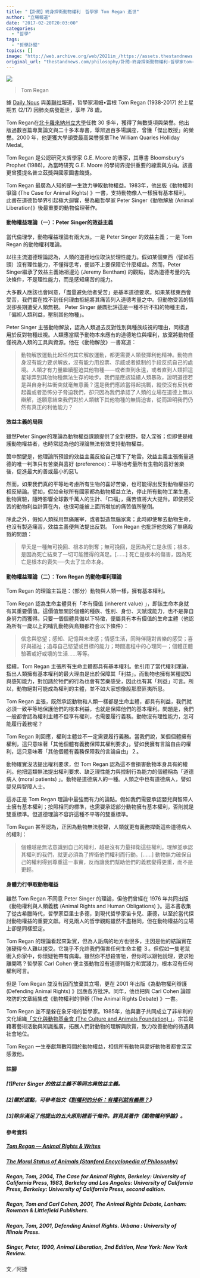 ```yaml
---
title: "【訃聞】終身捍衛動物權利　哲學家 Tom Regan 逝世"
author: "立場報道"
date: "2017-02-20T20:03:00"
categories:
  - "哲學"
tags:
  - "哲學訃聞"
topics: []
image: "http://web.archive.org/web/2021im_/https://assets.thestandnews.com/media/photos/tom-01_EQH6N_1200x0_PWcQH.png"
original_url: "thestandnews.com/philosophy/訃聞-終身捍衛動物權利-哲學家tom-regan-逝世"
---
```

![](http://web.archive.org/web/2021im_/https://assets.thestandnews.com/media/photos/tom-01_EQH6N_1200x0_PWcQH.png)
> Tom Regan

據 [Daily Nous](http://web.archive.org/web/20211229132941/http://dailynous.com/2017/02/17/tom-regan-1938-2017/) 與[美聯社](http://web.archive.org/web/20211229132941/http://bigstory.ap.org/article/37bf3630efd54d2286d454a7765da611/philosopher-tom-regan-animal-rights-author-dies-78)報道，哲學家湯姆•雷根 Tom Regan (1938-2017) 於上星期五 (2/17) 因肺炎病發逝世，享年 78 歲。

Tom Regan在[北卡羅來納州立大學](http://web.archive.org/web/20211229132941/https://philrel.chass.ncsu.edu/)任教 30 多年，獲得了無數獎項與榮譽。他出版過數百篇專業論文與二十多本專書，舉辨過百多場講座，曾獲「傑出教授」的榮譽。2000 年，他更獲大學頒受最高榮譽獎章The William Quarles Holliday Medal。

Tom Regan 是公認研究大哲學家 G.E. Moore 的專家，其專書 Bloomsbury's Prophet (1986)，為當時研究 G.E. Moore 的學術界提供重要的線索與方向。該書更曾獲提名普立茲獎與國家圖書館獎。

Tom Regan 最廣為人知的是一生致力爭取動物權益。1983年，他出版《動物權利爭論 (The Case for Animal Rights) 》一書，支持動物像人一樣擁有基本權利。此書在道德哲學界引起極大迴響，譽為繼哲學家 Peter Singer《動物解放 (Animal Liberation)》後最重要的動物倫理著作。

#### **動物權益理論（一）：Peter Singer的效益主義**

當代倫理學，動物權益理論有兩大派。一是 Peter Singer 的效益主義；一是 Tom Regan 的動物權利理論。

以往主流道德理論認為，人類的道德地位取決於理性能力。假如某個東西（譬如石頭）沒有理性能力，不懂得思考，便談不上要保障它什麼權益。然而，Peter Singer繼承了效益主義始祖邊沁 (Jeremy Bentham) 的觀點，認為道德考量的先決條件，不是理性能力，而是感知痛苦的能力。

大多數人應該也會同意，「盡量避免他者受苦」是基本道德要求。如果某樣東西會受苦，我們實在找不到任何理由拒絕將其痛苦列入道德考量之中。但動物受苦的情況卻長期遭受人類無視。 Peter Singer 嚴厲批評這是一種不折不扣的物種主義，「偏袒人類利益，壓制其他物種」。

Peter Singer 主張動物解放，認為人類過去反對性別與種族歧視的理由，同樣適用於反對物種歧視。人類應當賦予動物本來應有的道德地位與權利，放棄將動物僅僅視為人類的工具與資源。他在《動物解放》一書寫道：

> 動物解放運動比起任何其它解放運動，都更需要人類發揮利他精神。動物自身沒有能力要求解放，沒有能力用投票、示威或者抵制的手段反抗自己的處境。人類才有力量繼續壓迫其他物種——或者直到永遠，或者直到人類把這星球弄到其他物種無法生存的地步。我們是應該延續人類暴政，證明道德若是與自身利益衝突就毫無意義？還是我們應該當得起挑戰，縱使沒有反抗者起義或者恐怖分子脅迫我們，卻只因為我們承認了人類的立場在道德上無以辯解，遂願意結束我們對於人類轄下其他物種的無情迫害，從而證明我們仍然有真正的利他能力？

#### **效益主義的局限**

雖然Peter Singer的理論為動物權益課題提供了全新視野，發人深省；但即使是維護動物權益者，也時常認為他的理論無法有效支持動物權益。

箇中關鍵是，他理論所預設的效益主義反給自己埋下了地雷。效益主義主張衡量道德的唯一判準只有苦樂與喜好 (preference)：平等地考量所有生物的喜好苦樂後，促進最大的善或最小的惡1。

然而，如果我們真的平等地考慮所有生物的喜好苦樂，也可能得出反對動物權益的相反結論。譬如，假如全球所有國家都為動物權益立法，停止所有動物工業生產、動物實驗，隨時影響全球數千萬人的生計、「口福」，痛苦值將大大提升。即使把受苦的動物利益計算在內，也很可能被上面所增加的痛苦值所壓倒。

除此之外，假如人類採用無痛屠宰，或者製造無腦家禽；此時即使奪去動物生命，也沒有製造痛苦，效益主義便無法提出反對。 Tom Regan 也批評他忽略了無痛殺戮的問題：

> 早夭是一種無可挽回、根本的剝奪；無可挽回，是因為死亡是永恆；根本，是因為死亡結束了一切可能獲得的滿足。\[……\] 死亡是根本的傷害，因為死亡是根本的喪失──失去了生命本身。

#### **動物權益理論（二）：Tom Regan 的動物權利理論**

Tom Regan 的理論主旨是：（部分）動物與人類一樣，擁有基本權利。

Tom Regan 認為生命主體具有「本有價值 (inherent value) 」，即該生命本身就有其重要價值。這價值無關於個體的種族、性別、身份、天賦或能力，也不是靠自身努力而獲得。只要一個個體具備以下特徵，便屬具有本有價值的生命主體（他認為所有一歲以上的哺乳動物與鳥類都符合以下條件）：

> 信念與慾望；感知、記憶與未來感；情感生活，同時伴隨對苦樂的感受；喜好與福祉；追尋自己慾望或目標的能力；時間進程中的心理同一；個體正體驗著或好或壞的生活……等等。

接續，Tom Regan 主張所有生命主體都具有基本權利。他引用了當代權利理論，指出人類擁有基本權利的最大理由是出於保障其「利益」。而動物也擁有某種認知與感知能力，對加諸於牠們的行為也會有苦樂感受，因此也有其「利益」可言。所以，動物絕對可能成為權利的主體，並不如大家想像般那麼匪夷所思。

Tom Regan 主張，既然承認動物和人類一樣都是生命主體，都具有利益，我們就必須一致平等地保護他們的根本利益，也就是保障他們的基本權利。問題是，我們一般都會認為權利主體不但享有權利，也需要履行義務。動物沒有理性能力，怎可能履行義務呢？

Tom Regan 則回應，權利主體並不一定需要履行義務。當我們說，某個個體擁有權利，這只意味著「其他個體有義務保障其權利要求」。譬如我擁有言論自由的權利，這只意味著「其他個體有義務保障我的言論自由」２。

動物確實沒法提出權利要求，但 Tom Regan 認為這不會損害動物本身具有的權利。他把這類無法提出權利要求、缺乏理性能力與控制行為能力的個體稱為「道德病人 (moral patients) 」。動物是道德病人的一種。人類之中也有道德病人，譬如嬰兒與智障人士。

這亦正是 Tom Regan 理論中最強而有力的論點。假如我們需要承認嬰兒與智障人士擁有基本權利；按照相同的標準，也需要承認部分動物擁有基本權利，否則就是雙重標準。但道德理論不容許這種不平等的雙重標準。

Tom Regan 甚至認為，正因為動物無法發聲，人類就更有義務捍衛這些道德病人的權利：

> 個體越是無法意識到自己的權利，越是沒有力量捍衛這些權利。理解並承認其權利的我們，就更必須為了捍衛他們權利而行動。\[……\] 動物無力確保自己的權利得到尊重這一事實，反而讓我們幫助他們的義務變得更重，而不是更輕。

#### **身體力行爭取動物權益**

雖然 Tom Regan 不同意 Peter Singer 的理論，但他們曾經在 1976 年共同出版《動物權利與人類義務 (Animal Rights and Human Obligations) 》。這本書收集了從古希臘時代，哲學家亞里士多德，到現代哲學家笛卡兒、康德，以至於當代探討動物權益的重要文獻。可見兩人的哲學觀點雖然不盡相同，但在動物權益的立場上卻是同樣堅定。

Tom Regan 的理論看起來紮實，但為人詬病的地方也很多，主因是他的結論實在強硬得令人難以接受。它幾乎不允許我們傷害任何生命主體 ３。但假如一隻老鼠衝入你家中，你懷疑牠帶有病毒。雖然你不想殺害牠，但你可以跟牠說理，要求牠離開嗎？哲學家 Carl Cohen 便主張動物沒有道德判斷力和實踐力，根本沒有任何權利可言。

但是 Tom Regan 並沒有因而放棄其立場，更在 2001 年出版《為動物權利辯護 (Defending Animal Rights) 》回應各方批評。同年，他也把與 Carl Cohen 論辯攻防的文章結集成《動物權利的爭辯 (The Animal Rights Debate) 》一書。

Tom Regan 並不是躲在象牙塔的哲學家。1985年，他與妻子共同成立了非牟利的文化組織[「文化與動物基金會 (The Culture and Animals Foundation) 」](http://web.archive.org/web/20211229132941/http://www.cultureandanimals.org/)，宗旨是藉著藝術活動與知識推廣，拓展人們對動物的理解與欣賞，致力改善動物的待遇與社會地位。

Tom Regan 一生奉獻無數時間於動物權益，相信所有動物與愛好動物者都會深深感激他。

#### **註腳**

##### \[1\]Peter Singer 的效益主義不等同古典效益主義。

##### \[2\]關於這點，可參考拙文《[對權利的分析：有權利就有義務？](../../cosmos/%E5%B0%8D%E6%AC%8A%E5%88%A9%E7%9A%84%E5%88%86%E6%9E%90-%E6%9C%89%E6%AC%8A%E5%88%A9%E5%B0%B1%E6%9C%89%E7%BE%A9%E5%8B%99/)》

##### \[3\]除非滿足了他提出的五大原則裡若干條件。詳見其著作《動物權利爭論》。

#### **參考資料**

##### [Tom Regan — Animal Rights & Writes](http://web.archive.org/web/20211229132941/http://tomregan.info/)

##### [The Moral Status of Animals (Stanford Encyclopedia of Philosophy)](http://web.archive.org/web/20211229132941/https://plato.stanford.edu/entries/moral-animal/)

##### Regan, Tom, 2004, _The Case for Animal Rights_, Berkeley: University of California Press, 1983, Berkeley and Los Angeles: University of California Press, Berkeley: University of California Press, second edition.

##### Regan, Tom and Carl Cohen, 2001, _The Animal Rights Debate_, Lanham: Rowman & Littlefield Publishers.

##### Regan, Tom, 2001, _Defending Animal Rights_. Urbana : University of Illinois Press.

##### Singer, Peter, 1990, _Animal Liberation_, 2nd Edition, New York: New York Review.

文／阿捷